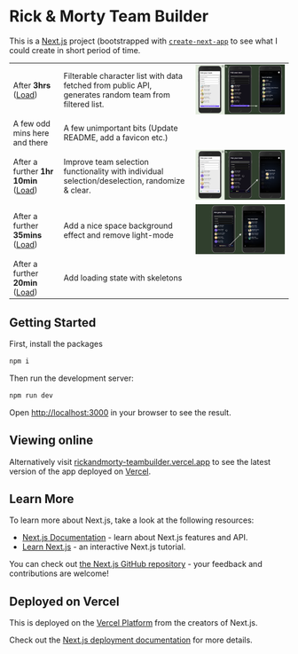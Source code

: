 # Rick & Morty Team Builder

This is a [Next.js](https://nextjs.org) project (bootstrapped with [`create-next-app`](https://nextjs.org/docs/app/api-reference/cli/create-next-app) to see what I could create in short period of time.

|                                                                                                                        |                                                                                                        |                                                                                                                                               |
| ---------------------------------------------------------------------------------------------------------------------- | ------------------------------------------------------------------------------------------------------ | --------------------------------------------------------------------------------------------------------------------------------------------- |
| After **3hrs** ([Load](https://rickandmorty-teambuilder-hbt60rks8-matt-isherwoods-projects.vercel.app/))               | Filterable character list with data fetched from public API, generates random team from filtered list. | [![Screenshot of the app after 3 hours][3hr]](https://rickandmorty-teambuilder-hbt60rks8-matt-isherwoods-projects.vercel.app/)                |
| A few odd mins here and there                                                                                          | A few unimportant bits (Update README, add a favicon etc.)                                             |                                                                                                                                               |
| After a further **1hr 10min** ([Load](https://rickandmorty-teambuilder-jh139afch-matt-isherwoods-projects.vercel.app)) | Improve team selection functionality with individual selection/deselection, randomize & clear.         | [![Screenshot of the app after 4 hours 10 minutes][4hr10min]](https://rickandmorty-teambuilder-jh139afch-matt-isherwoods-projects.vercel.app) |
| After a further **35mins** ([Load](https://rickandmorty-teambuilder-obs8fyau8-matt-isherwoods-projects.vercel.app))    | Add a nice space background effect and remove light-mode                                               | [![Screenshot of the app after 4 hours 45 minutes][4hr45min]](https://rickandmorty-teambuilder-obs8fyau8-matt-isherwoods-projects.vercel.app) |
| After a further **20min** ([Load](https://rickandmorty-teambuilder.vercel.app))                                        | Add loading state with skeletons                                                                       |                                                                                                                                               |

## Getting Started

First, install the packages

```bash
npm i
```

Then run the development server:

```bash
npm run dev
```

Open [http://localhost:3000](http://localhost:3000) in your browser to see the result.

## Viewing online

Alternatively visit [rickandmorty-teambuilder.vercel.app](https://rickandmorty-teambuilder.vercel.app/) to see the latest version of the app deployed on [Vercel](https://vercel.com/).

## Learn More

To learn more about Next.js, take a look at the following resources:

- [Next.js Documentation](https://nextjs.org/docs) - learn about Next.js features and API.
- [Learn Next.js](https://nextjs.org/learn) - an interactive Next.js tutorial.

You can check out [the Next.js GitHub repository](https://github.com/vercel/next.js) - your feedback and contributions are welcome!

## Deployed on Vercel

This is deployed on the [Vercel Platform](https://vercel.com/new?utm_medium=default-template&filter=next.js&utm_source=create-next-app&utm_campaign=create-next-app-readme) from the creators of Next.js.

Check out the [Next.js deployment documentation](https://nextjs.org/docs/app/building-your-application/deploying) for more details.

[3hr]: screenshots/3hr-screenshots.png "Screenshot of the app after 3 hours"
[4hr10min]: screenshots/4hr10min-screenshots.png "Screenshot of the app after 4 hours 10min"
[4hr45min]: screenshots/4hr45min-screenshots.png "Screenshot of the app after 4 hours 45min"
